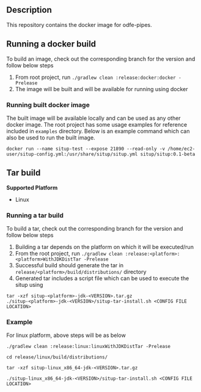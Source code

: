 ## Description

This repository contains the docker image for odfe-pipes.

## Running a docker build

To build an image, check out the corresponding branch for the version and follow below steps

1. From root project, run `./gradlew clean :release:docker:docker -Prelease`
2. The image will be built and will be available for running using docker

### Running built docker image

The built image will be available locally and can be used as any other docker image. The root project has some usage examples for reference included in `examples` directory. Below is an example command which can also be used to run the built image.

```
docker run --name situp-test --expose 21890 --read-only -v /home/ec2-user/situp-config.yml:/usr/share/situp/situp.yml situp/situp:0.1-beta

```

##  Tar build

**Supported Platform**

* Linux

### Running a tar build

To build a tar, check out the corresponding branch for the version and follow below steps

1. Building a tar depends on the platform on which it will be executed/run
2. From the root project, run  `./gradlew clean :release:<platform>:<platform>WithJDKDistTar -Prelease`
3. Successful build should generate the tar in `release/<platform>/build/distributions/` directory
4. Generated tar includes a script file which can be used to execute the situp using 
```
tar -xzf situp-<platform>-jdk-<VERSION>.tar.gz
./situp-<platform>-jdk-<VERSION>/situp-tar-install.sh <CONFIG FILE LOCATION>
```

### Example
 For linux platform, above steps will be as below
 ```
./gradlew clean :release:linux:linuxWithJDKDistTar -Prelease

cd release/linux/build/distributions/

tar -xzf situp-linux_x86_64-jdk-<VERSION>.tar.gz

./situp-linux_x86_64-jdk-<VERSION>/situp-tar-install.sh <CONFIG FILE LOCATION>

```
   


